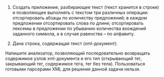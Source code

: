 1. Cоздать приложение, разбирающее текст (текст хранится в строке) и позволяющее выполнять с текстом три различных операции: отсортировать абзацы по количеству предложений; в каждом предложении отсортировать слова по длине; отсортировать лексемы в предложении по убыванию количества вхождений заданного символа, а в случае равенства – по алфавиту. 
 
2.  Дана строка, содержащая текст (xml-документ): 
  
Напишите анализатор, позволяющий последовательно возвращать содержимое узлов xml-документа и его тип (открывающий тег, закрывающий тег, содержимое тега, тег без тела). Пользоваться готовыми парсерами XML для решения данной задачи нельзя.
